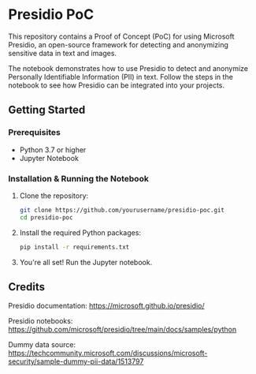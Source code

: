 # Presidio PoC

This repository contains a Proof of Concept (PoC) for using Microsoft Presidio, an open-source framework for detecting and anonymizing sensitive data in text and images.

The notebook demonstrates how to use Presidio to detect and anonymize Personally Identifiable Information (PII) in text. Follow the steps in the notebook to see how Presidio can be integrated into your projects.


## Getting Started

### Prerequisites

- Python 3.7 or higher
- Jupyter Notebook

### Installation & Running the Notebook

1. Clone the repository:
    ```sh
    git clone https://github.com/yourusername/presidio-poc.git
    cd presidio-poc
    ```

2. Install the required Python packages:
    ```sh
    pip install -r requirements.txt
    ```
3. You're all set! Run the Jupyter notebook.


## Credits
Presidio documentation: https://microsoft.github.io/presidio/

Presidio notebooks: https://github.com/microsoft/presidio/tree/main/docs/samples/python

Dummy data source: https://techcommunity.microsoft.com/discussions/microsoft-security/sample-dummy-pii-data/1513797
